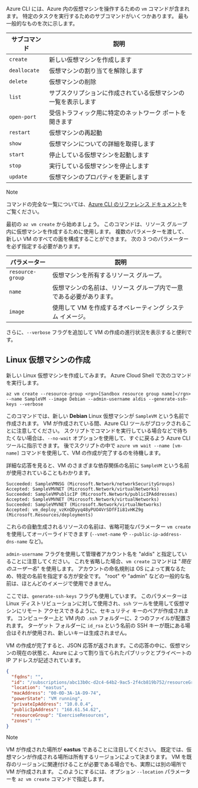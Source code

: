Azure CLI には、Azure 内の仮想マシンを操作するための `vm` コマンドが含まれます。 特定のタスクを実行するためのサブコマンドがいくつかあります。 最も一般的なものを次に示します。

| サブコマンド | 説明 |
|-------------|-------------|
| `create`    | 新しい仮想マシンを作成します |
| `deallocate` | 仮想マシンの割り当てを解除します |
| `delete` | 仮想マシンの削除 |
| `list` | サブスクリプションに作成されている仮想マシンの一覧を表示します |
| `open-port` | 受信トラフィック用に特定のネットワーク ポートを開きます |
| `restart` | 仮想マシンの再起動 |
| `show` | 仮想マシンについての詳細を取得します |
| `start` | 停止している仮想マシンを起動します |
| `stop` | 実行している仮想マシンを停止します |
| `update` | 仮想マシンのプロパティを更新します |

> [!NOTE]
> コマンドの完全な一覧については、[Azure CLI のリファレンス ドキュメント](https://docs.microsoft.com/cli/azure/reference-index?view=azure-cli-latest)をご覧ください。

最初の `az vm create` から始めましょう。 このコマンドは、リソース グループ内に仮想マシンを作成するために使用します。 複数のパラメーターを渡して、新しい VM のすべての面を構成することができます。 次の 3 つのパラメーターを必ず指定する必要があります。

| パラメーター | 説明 |
|-----------|-------------|
| `resource-group` | 仮想マシンを所有するリソース グループ。 |
| `name` | 仮想マシンの名前は、リソース グループ内で一意である必要があります。 |
| `image` | 使用して VM を作成するオペレーティング システム イメージ。 |

さらに、`--verbose` フラグを追加して VM の作成の進行状況を表示すると便利です。 

## <a name="create-a-linux-virtual-machine"></a>Linux 仮想マシンの作成

新しい Linux 仮想マシンを作成してみます。 Azure Cloud Shell で次のコマンドを実行します。

```azurecli
az vm create --resource-group <rgn>[Sandbox resource group name]</rgn> --name SampleVM --image Debian --admin-username aldis --generate-ssh-keys --verbose 
```

このコマンドでは、新しい **Debian** Linux 仮想マシンが `SampleVM` という名前で作成されます。 VM が作成されている間、Azure CLI ツールがブロックされることに注意してください。 スクリプトでコマンドを実行している場合などで待ちたくない場合は、`--no-wait` オプションを使用して、すぐに戻るよう Azure CLI ツールに指示できます。 後でスクリプトの中で `azure vm wait --name [vm-name]` コマンドを使用して、VM の作成が完了するのを待機します。

詳細な応答を見ると、VM のさまざまな依存関係の名前に `SampleVM` という名前が使用されていることもわかります。

```
Succeeded: SampleVMNSG (Microsoft.Network/networkSecurityGroups)
Accepted: SampleVMVNET (Microsoft.Network/virtualNetworks)
Succeeded: SampleVMPublicIP (Microsoft.Network/publicIPAddresses)
Accepted: SampleVMVNET (Microsoft.Network/virtualNetworks)
Succeeded: SampleVMVNET (Microsoft.Network/virtualNetworks)
Accepted: vm_deploy_vzKnQDyyq48yPUO4VrSDfFIi81vHKZ9g (Microsoft.Resources/deployments)
```

これらの自動生成されるリソースの名前は、省略可能なパラメーター `vm create` を使用してオーバーライドできます (`--vnet-name` や `--public-ip-address-dns-name` など)。

`admin-username` フラグを使用して管理者アカウント名を "aldis" と指定していることに注意してください。 これを省略した場合、`vm create` コマンドは "_現在のユーザー名_" を使用します。 アカウントの命名規則は OS によって異なるため、特定の名前を指定する方が安全です。 "root" や "admin" などの一般的な名前は、ほとんどのイメージで使用できません。

ここでは、`generate-ssh-keys` フラグも使用しています。 このパラメーターは Linux ディストリビューションに対して使用され、`ssh` ツールを使用して仮想マシンにリモート アクセスできるように、セキュリティ キーのペアが作成されます。 コンピューター上と VM 内の `.ssh` フォルダーに、2 つのファイルが配置されます。 ターゲット フォルダーに `id_rsa` という名前の SSH キーが既にある場合はそれが使用され、新しいキーは生成されません。

VM の作成が完了すると、JSON 応答が返されます。この応答の中に、仮想マシンの現在の状態と、Azure によって割り当てられたパブリックとプライベートの IP アドレスが記述されています。

<!-- TODO: find out the default location! -->

```json
{
  "fqdns": "",
  "id": "/subscriptions/abc13b0c-d2c4-64b2-9ac5-2f4cb819b752/resourceGroups/ExerciseResources/providers/Microsoft.Compute/virtualMachines/SampleVM",
  "location": "eastus",
  "macAddress": "00-0D-3A-1A-D9-74",
  "powerState": "VM running",
  "privateIpAddress": "10.0.0.4",
  "publicIpAddress": "168.61.54.62",
  "resourceGroup": "ExerciseResources",
  "zones": ""
}
```

<!-- TODO: find out the default location! -->

> [!NOTE]
> VM が作成された場所が **eastus** であることに注目してください。 既定では、仮想マシンが作成される場所は所有するリージョンによって決まります。 VM を既存のリージョンに関連付けることが必要である場合でも、実際には別の場所で VM が作成されます。 このようにするには、オプション `--location` パラメーターを `az vm create` コマンドで指定します。
